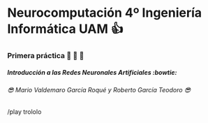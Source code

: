 # Neurocomputación 4º Ingeniería Informática UAM :+1:
### Primera práctica :dancer: :dancer: :dancer:
##### Introducción a las Redes Neuronales Artificiales :bowtie:










###### :sunglasses: Mario Valdemaro García Roqué y Roberto García Teodoro :sunglasses:
/play trololo
